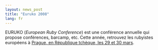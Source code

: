 ```yaml
---
layout: news_post
title: "Euruko 2008"
lang: fr
---
```


EURUKO (*European Ruby Conference*) est une conférence annuelle qui
propose conférences, barcamp, etc. Cette année, retrouvez les rubyistes
européens à [Prague, en République tchèque, les 29 et 30 mars][1].



[1]: http://www.euruko2008.org 
